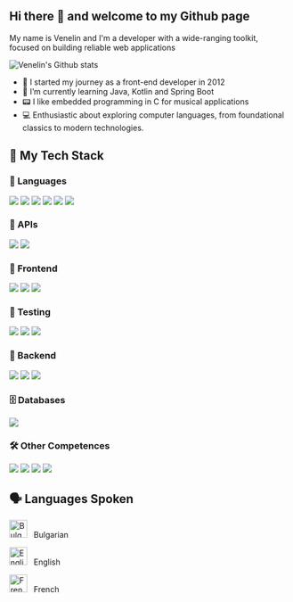 ## Hi there 👋 and welcome to my Github page

My name is Venelin and I'm a developer with a wide-ranging toolkit, focused on building reliable web applications

![Venelin's Github stats](https://github-profile-trophy.vercel.app/?username=venelinpetrov&theme=onedark&no-bg=true&margin-w=15&row=1)

- 🚀 I started my journey as a front-end developer in 2012
- 🌱 I’m currently learning Java, Kotlin and Spring Boot
- 📟 I like embedded programming in C for musical applications
- 💻 Enthusiastic about exploring computer languages, from foundational classics to modern technologies.

## 🚀 My Tech Stack

### 🧠 Languages
<p align="left"> <img src="https://img.shields.io/badge/TypeScript-3178C6?style=for-the-badge&logo=typescript&logoColor=white" /> <img src="https://img.shields.io/badge/JavaScript-F7DF1E?style=for-the-badge&logo=javascript&logoColor=black" /> <img src="https://img.shields.io/badge/HTML5-E34F26?style=for-the-badge&logo=html5&logoColor=white" /> <img src="https://img.shields.io/badge/CSS3-1572B6?style=for-the-badge&logo=css&logoColor=white" /> <img src="https://img.shields.io/badge/Java-007396?style=for-the-badge&logo=openjdk&logoColor=white" /> <img src="https://img.shields.io/badge/Kotlin-7F52FF?style=for-the-badge&logo=kotlin&logoColor=white" /></p>

### 🔌 APIs
<p align="left"> <img src="https://img.shields.io/badge/REST-02569B?style=for-the-badge&logo=rest&logoColor=white" /> <img src="https://img.shields.io/badge/GraphQL-E10098?style=for-the-badge&logo=graphql&logoColor=white" /> </p>

### 🎨 Frontend
<p align="left"> <img src="https://img.shields.io/badge/React-20232A?style=for-the-badge&logo=react&logoColor=61DAFB" /> <img src="https://img.shields.io/badge/Redux_Toolkit-764ABC?style=for-the-badge&logo=redux&logoColor=white" /> <img src="https://img.shields.io/badge/MUI-007FFF?style=for-the-badge&logo=mui&logoColor=white" /> </p>

### 🧪 Testing
<p align="left"> <img src="https://img.shields.io/badge/Cypress-17202C?style=for-the-badge&logo=cypress&logoColor=white" /> <img src="https://img.shields.io/badge/Playwright-2EAD33?style=for-the-badge&logo=playwright&logoColor=white" /> <img src="https://img.shields.io/badge/Vitest-6E9F18?style=for-the-badge&logo=vitest&logoColor=white" /> </p>

### 🧰 Backend
<p align="left"> <img src="https://img.shields.io/badge/Node.js-339933?style=for-the-badge&logo=nodedotjs&logoColor=white" /> <img src="https://img.shields.io/badge/Express.js-000000?style=for-the-badge&logo=express&logoColor=white" /> <img src="https://img.shields.io/badge/Spring-6DB33F?style=for-the-badge&logo=spring&logoColor=white" /> </p>

### 🗄️ Databases
<p align="left"> <img src="https://img.shields.io/badge/MySQL-4479A1?style=for-the-badge&logo=mysql&logoColor=white" /> </p>

### 🛠️ Other Competences
<p align="left"> <img src="https://img.shields.io/badge/Git-F05032?style=for-the-badge&logo=git&logoColor=white" /> <img src="https://img.shields.io/badge/GitHub_Actions-2088FF?style=for-the-badge&logo=githubactions&logoColor=white" /> <img src="https://img.shields.io/badge/Vite-646CFF?style=for-the-badge&logo=vite&logoColor=white" /> <img src="https://img.shields.io/badge/Docker-2496ED?style=for-the-badge&logo=docker&logoColor=white" /> </p>

## 🗣️ Languages Spoken
<p align="left"> <img src="https://cdn.jsdelivr.net/gh/hjnilsson/country-flags/svg/bg.svg" alt="Bulgarian" width="32" /> &nbsp; Bulgarian </p> <p align="left"> <img src="https://cdn.jsdelivr.net/gh/hjnilsson/country-flags/svg/gb.svg" alt="English" width="32" /> &nbsp; English </p> <p align="left"> <img src="https://cdn.jsdelivr.net/gh/hjnilsson/country-flags/svg/fr.svg" alt="French" width="32" /> &nbsp; French </p>

